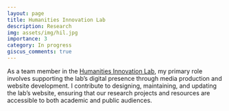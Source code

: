 ```yaml
---
layout: page
title: Humanities Innovation Lab
description: Research
img: assets/img/hil.jpg
importance: 3
category: In progress
giscus_comments: true
---
```


As a team member in the [Humanities Innovation Lab](https://www.humanitiesinnovationlab.ca/), my primary role involves supporting the lab’s digital presence through media production and website development. I contribute to designing, maintaining, and updating the lab’s website, ensuring that our research projects and resources are accessible to both academic and public audiences.
